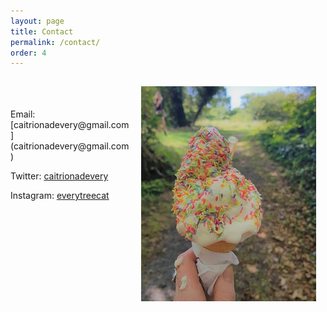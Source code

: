 ```yaml
---
layout: page
title: Contact
permalink: /contact/
order: 4
---
```

<img align="right" img src="/image/icecream.jpg" img style="padding: 15px"/>
<br>
<br><br>
Email: [caitrionadevery@gmail.com](caitrionadevery@gmail.com)

Twitter: [caitrionadevery](https://twitter.com/everytreecat)  

Instagram: [everytreecat](https://www.instagram.com/everytreecat/?hl=en)

